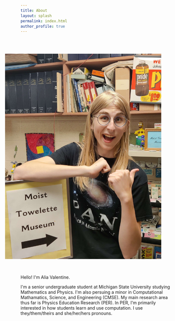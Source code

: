 ```yaml
---
title: About
layout: splash
permalink: index.html
author_profile: true
---
```


<img style="float: right; padding: 50px 50px 50px 50px;" align="left" src="./assets/images/av_1.jpg" alt="Alia" style="width:500px;height:610px;"/>


Hello! I'm Alia Valentine.

I'm a senior undergraduate student at Michigan State University studying Mathematics and Physics. I'm also persuing a minor in Computational Mathamatics, Science, and Engineering (CMSE). My main research area thus far is Physics Education Research (PER). In PER, I'm primarily interested in how students learn and use computation. I use they/them/theirs and she/her/hers pronouns.
